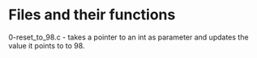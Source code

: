 <h1>Files and their functions</h1>
<p>
0-reset_to_98.c - takes a pointer to an int as parameter and updates the
value it points to to 98.<br>
</p>